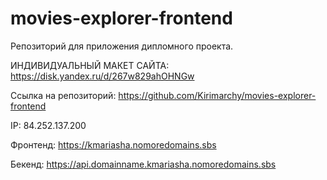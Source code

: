 # movies-explorer-frontend

Репозиторий для приложения дипломного проекта.

ИНДИВИДУАЛЬНЫЙ МАКЕТ САЙТА: https://disk.yandex.ru/d/267w829ahOHNGw

Ссылка на репозиторий: https://github.com/Kirimarchy/movies-explorer-frontend

IP: 84.252.137.200

Фронтенд: https://kmariasha.nomoredomains.sbs

Бекенд: https://api.domainname.kmariasha.nomoredomains.sbs
